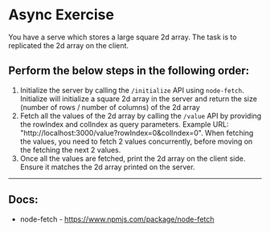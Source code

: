 # Async Exercise

You have a serve which stores a large square 2d array. The task is to replicated the 2d array on the client.

## Perform the below steps in the following order:

1. Initialize the server by calling the `/initialize` API using `node-fetch`. Initialize will initialize a square 2d array in the server and return the size (number of rows / number of columns) of the 2d array
2. Fetch all the values of the 2d array by calling the `/value` API by providing the rowIndex and colIndex as query parameters. Example URL: "http://localhost:3000/value?rowIndex=0&colIndex=0". When fetching the values, you need to fetch 2 values concurrently, before moving on the fetching the next 2 values.
3. Once all the values are fetched, print the 2d array on the client side. Ensure it matches the 2d array printed on the server.

---

## Docs:

- node-fetch - https://www.npmjs.com/package/node-fetch
